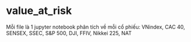 # value_at_risk

Mỗi file là 1 jupyter notebook phân tích về mỗi cổ phiếu:
VNindex, CAC 40, SENSEX, SSEC, S&P 500, DJI, FFIV, Nikkei 225, NAT

